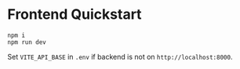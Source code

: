 
# Frontend Quickstart
```
npm i
npm run dev
```
Set `VITE_API_BASE` in `.env` if backend is not on `http://localhost:8000`.